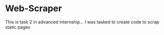 # Web-Scraper
This is task 2 in advanced internship... I was tasked to create code to scrap static pages
